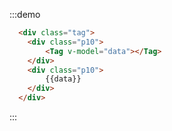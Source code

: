 :::demo
```html
  <div class="tag">
    <div class="p10">
        <Tag v-model="data"></Tag>
    </div>
    <div class="p10">
        {{data}}
    </div>
  </div>
```
:::

<script>
export default {
  data() {
    return {
      data: ["孙悟空", "比克", "布玛", "龟仙人","弗利萨"]
    };
  },
  methods: {}
};
</script>

<style lang="scss">
.tag {

}
</style>

